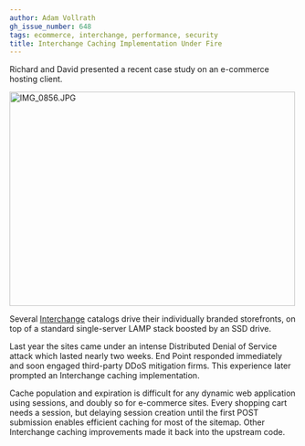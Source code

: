 ```yaml
---
author: Adam Vollrath
gh_issue_number: 648
tags: ecommerce, interchange, performance, security
title: Interchange Caching Implementation Under Fire
---
```




Richard and David presented a recent case study on an e-commerce hosting client.

<a href="http://www.flickr.com/photos/80083124@N08/7189648287/" title="IMG_0856.JPG by endpoint920, on Flickr"><img alt="IMG_0856.JPG" height="375" src="/blog/2012/06/15/interchange-caching-implementation/image-0.jpeg" width="500"/></a>

Several [Interchange](http://www.icdevgroup.org/) catalogs drive their individually branded storefronts, on top of a standard single-server LAMP stack boosted by an SSD drive.

Last year the sites came under an intense Distributed Denial of Service attack which lasted nearly two weeks. End Point responded immediately and soon engaged third-party DDoS mitigation firms. This experience later prompted an Interchange caching implementation.

Cache population and expiration is difficult for any dynamic web application using sessions, and doubly so for e-commerce sites. Every shopping cart needs a session, but delaying session creation until the first POST submission enables efficient caching for most of the sitemap. Other Interchange caching improvements made it back into the upstream code.


